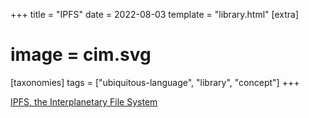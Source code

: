 +++
title = "IPFS"
date = 2022-08-03
template = "library.html"
[extra]
#  image = cim.svg
[taxonomies]
   tags = ["ubiquitous-language", "library", "concept"]
+++

[IPFS, the Interplanetary File System](https://ipfs.io)